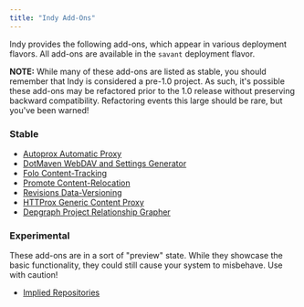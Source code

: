 ```yaml
---
title: "Indy Add-Ons"
---
```


Indy provides the following add-ons, which appear in various deployment flavors. All add-ons are available in the `savant` deployment flavor.

**NOTE:** While many of these add-ons are listed as stable, you should remember that Indy is considered a pre-1.0 project. As such, it's possible these add-ons may be refactored prior to the 1.0 release without preserving backward compatibility. Refactoring events this large should be rare, but you've been warned!

### Stable

* [Autoprox Automatic Proxy](autoprox/index.html)
* [DotMaven WebDAV and Settings Generator](dot-maven/index.html)
* [Folo Content-Tracking](folo/index.html)
* [Promote Content-Relocation](promote/index.html)
* [Revisions Data-Versioning](revisions/index.html)
* [HTTProx Generic Content Proxy](httprox/index.html)
* [Depgraph Project Relationship Grapher](depgraph/index.html)

### Experimental

These add-ons are in a sort of "preview" state. While they showcase the basic functionality, they could still cause your system to misbehave. Use with caution!

* [Implied Repositories](implied-repos/index.html)
